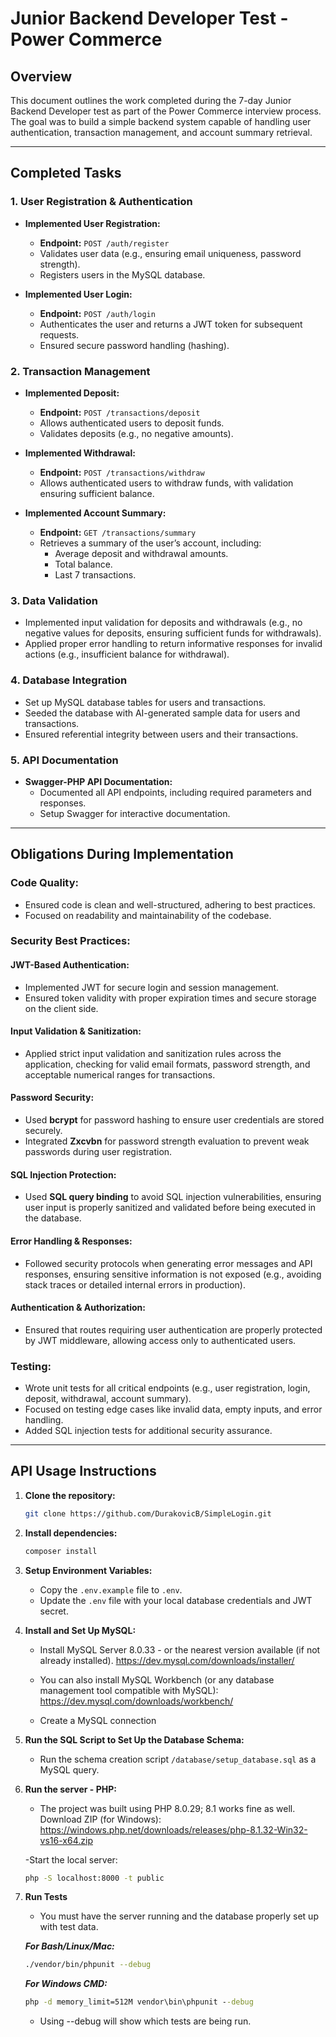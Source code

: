 # Junior Backend Developer Test - Power Commerce

## Overview

This document outlines the work completed during the 7-day Junior Backend Developer test as part of the Power Commerce interview process. The goal was to build a simple backend system capable of handling user authentication, transaction management, and account summary retrieval.

---

## Completed Tasks

### 1. **User Registration & Authentication**

- **Implemented User Registration:**
  - **Endpoint:** `POST /auth/register`
  - Validates user data (e.g., ensuring email uniqueness, password strength).
  - Registers users in the MySQL database.

- **Implemented User Login:**
  - **Endpoint:** `POST /auth/login`
  - Authenticates the user and returns a JWT token for subsequent requests.
  - Ensured secure password handling (hashing).

### 2. **Transaction Management**

- **Implemented Deposit:**
  - **Endpoint:** `POST /transactions/deposit`
  - Allows authenticated users to deposit funds.
  - Validates deposits (e.g., no negative amounts).

- **Implemented Withdrawal:**
  - **Endpoint:** `POST /transactions/withdraw`
  - Allows authenticated users to withdraw funds, with validation ensuring sufficient balance.

- **Implemented Account Summary:**
  - **Endpoint:** `GET /transactions/summary`
  - Retrieves a summary of the user’s account, including:
    - Average deposit and withdrawal amounts.
    - Total balance.
    - Last 7 transactions.

### 3. **Data Validation**
- Implemented input validation for deposits and withdrawals (e.g., no negative values for deposits, ensuring sufficient funds for withdrawals).
- Applied proper error handling to return informative responses for invalid actions (e.g., insufficient balance for withdrawal).

### 4. **Database Integration**

- Set up MySQL database tables for users and transactions.
- Seeded the database with AI-generated sample data for users and transactions.
- Ensured referential integrity between users and their transactions.

### 5. **API Documentation**

- **Swagger-PHP API Documentation:**
  - Documented all API endpoints, including required parameters and responses.
  - Setup Swagger for interactive documentation.

---

## Obligations During Implementation

### **Code Quality:**
- Ensured code is clean and well-structured, adhering to best practices.
- Focused on readability and maintainability of the codebase.

### **Security Best Practices:**

#### **JWT-Based Authentication:**
- Implemented JWT for secure login and session management.
- Ensured token validity with proper expiration times and secure storage on the client side.

#### **Input Validation & Sanitization:**
- Applied strict input validation and sanitization rules across the application, checking for valid email formats, password strength, and acceptable numerical ranges for transactions.

#### **Password Security:**
- Used **bcrypt** for password hashing to ensure user credentials are stored securely.
- Integrated **Zxcvbn** for password strength evaluation to prevent weak passwords during user registration.

#### **SQL Injection Protection:**
- Used **SQL query binding** to avoid SQL injection vulnerabilities, ensuring user input is properly sanitized and validated before being executed in the database.

#### **Error Handling & Responses:**
- Followed security protocols when generating error messages and API responses, ensuring sensitive information is not exposed (e.g., avoiding stack traces or detailed internal errors in production).

#### **Authentication & Authorization:**
- Ensured that routes requiring user authentication are properly protected by JWT middleware, allowing access only to authenticated users.


### **Testing:**
- Wrote unit tests for all critical endpoints (e.g., user registration, login, deposit, withdrawal, account summary).
- Focused on testing edge cases like invalid data, empty inputs, and error handling.
- Added SQL injection tests for additional security assurance.

---

## API Usage Instructions

1. **Clone the repository:**
    ```bash
    git clone https://github.com/DurakovicB/SimpleLogin.git
    ```

2. **Install dependencies:**
    ```bash
    composer install
    ```

3. **Setup Environment Variables:**
   - Copy the `.env.example` file to `.env`.
   - Update the `.env` file with your local database credentials and JWT secret.

4. **Install and Set Up MySQL:**

    - Install MySQL Server 8.0.33 - or the nearest version available (if not already installed).
    https://dev.mysql.com/downloads/installer/
    
    - You can also install MySQL Workbench (or any database management tool compatible with MySQL):
    https://dev.mysql.com/downloads/workbench/
    
    - Create a MySQL connection

5.  **Run the SQL Script to Set Up the Database Schema:**

    - Run the schema creation script  `/database/setup_database.sql` as a MySQL query.


6.  **Run the server - PHP:**
    - The project was built using PHP 8.0.29; 8.1 works fine as well.
    Download ZIP (for Windows):
    https://windows.php.net/downloads/releases/php-8.1.32-Win32-vs16-x64.zip

    -Start the local server:
    ```bash
    php -S localhost:8000 -t public
    ```

7.  **Run Tests**
    - You must have the server running and the database properly set up with test data.

    ***For Bash/Linux/Mac:***
    ```bash
    ./vendor/bin/phpunit --debug
    ```

    ***For Windows CMD:***
    ```cmd
    php -d memory_limit=512M vendor\bin\phpunit --debug
    ```
    - Using --debug will show which tests are being run.